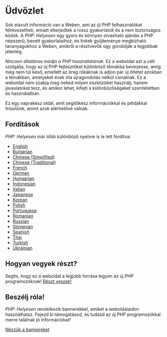 # Üdvözlet

Sok elavult információ van a Weben, ami az új PHP felhasználókat félrevezetheti, 
emiatt elterjedtek a rossz gyakorlatok és a nem biztonságos kódok. A _PHP: Helyesen_ egy 
gyors és könnyen olvasható ajánlás a PHP népszerű, bevett gyakorlataihoz, és linkek gyűjteménye 
megbízható tananyagokhoz a Weben, amikről a résztvevők úgy gondolják a legjobbak jelenleg.

_Nincsen általános módja a PHP használatának_. Ez a weboldal azt a célt szolgálja, hogy az új PHP 
fejlesztőket különböző témákba bevezesse, amíg még nem túl késő, emellett az öreg rókáknak is adjon pár új 
ötletet azokban a témákban, amelyeket évek óta újragondolás nélkül csinálnak.
Ez a weboldal nem szabja meg neked milyen eszközöket használj, hanem javaslatokat tesz, és
amikor lehet, kifejti a különbözőségeket szemléletben és használatban.

Ez egy naprakész oldal, amit segítőkész információkkal és példákkal frissítünk, amint azok elérhetővé válnak.

## Fordítások

_PHP: Helyesen_ már több különböző nyelvre is le lett fordítva:

* [English](http://www.phptherightway.com)
* [Bulgarian](http://bg.phptherightway.com/)
* [Chinese (Simplified)](http://wulijun.github.com/php-the-right-way)
* [Chinese (Traditional)](http://laravel-taiwan.github.io/php-the-right-way)
* [French](http://eilgin.github.io/php-the-right-way/)
* [German](http://rwetzlmayr.github.io/php-the-right-way/)
* [Hungarian](http://hu.phptherightway.com/)
* [Indonesian](http://id.phptherightway.com/)
* [Italian](http://it.phptherightway.com/)
* [Japanese](http://ja.phptherightway.com)
* [Korean](http://wafe.github.io/php-the-right-way/)
* [Polish](http://pl.phptherightway.com/)
* [Portuguese](http://br.phptherightway.com/)
* [Romanian](https://bgui.github.io/php-the-right-way/)
* [Russian](http://getjump.github.io/ru-php-the-right-way)
* [Slovenian](http://sl.phptherightway.com)
* [Spanish](http://phpdevenezuela.github.io/php-the-right-way/)
* [Thai](https://apzentral.github.io/php-the-right-way/)
* [Turkish](http://hkulekci.github.io/php-the-right-way/)
* [Ukrainian](http://iflista.github.com/php-the-right-way/)

## Hogyan vegyek részt?

Segíts, hogy ez a weboldal a legjobb forrása legyen az új PHP programozóknak! [Részt veszek!][1]

## Beszélj róla!

_PHP: Helyesen_ rendelkezik bannerekkel, amiket a weboldalaidon használhatsz. Fejezd ki támogatásod, és tudasd az új PHP programozókkal merre találnak jó információkat!

[Nézzük a bannereket][2]

[1]: https://github.com/mikopet/php-the-right-way/tree/gh-pages
[2]: /banners.html
